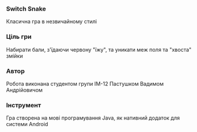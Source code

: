 ### Switch Snake
Класична гра в незвичайному стилі
### Ціль гри
Набирати бали, з'їдаючи червону "їжу", та уникати меж поля та "хвоста" змійки
### Автор
Робота виконана студентом групи ІМ-12 Пастушком Вадимом Андрійовичом
### Інструмент
Гра створена на мові програмування Java, як нативний додаток для системи Android
